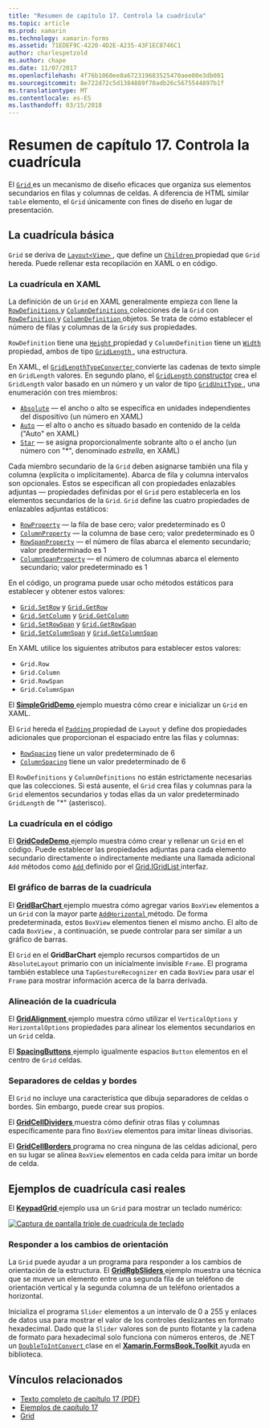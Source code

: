 ```yaml
---
title: "Resumen de capítulo 17. Controla la cuadrícula"
ms.topic: article
ms.prod: xamarin
ms.technology: xamarin-forms
ms.assetid: 71EDEF9C-4220-4D2E-A235-43F1EC8746C1
author: charlespetzold
ms.author: chape
ms.date: 11/07/2017
ms.openlocfilehash: 4f76b1060ee8a672319683525470aee00e3db001
ms.sourcegitcommit: 8e722d72c5d1384889f70adb26c5675544897b1f
ms.translationtype: MT
ms.contentlocale: es-ES
ms.lasthandoff: 03/15/2018
---
```

# <a name="summary-of-chapter-17-mastering-the-grid"></a>Resumen de capítulo 17. Controla la cuadrícula

El [ `Grid` ](https://developer.xamarin.com/api/type/Xamarin.Forms.Grid/) es un mecanismo de diseño eficaces que organiza sus elementos secundarios en filas y columnas de celdas. A diferencia de HTML similar `table` elemento, el `Grid` únicamente con fines de diseño en lugar de presentación.

## <a name="the-basic-grid"></a>La cuadrícula básica

`Grid` se deriva de [ `Layout<View>` ](https://developer.xamarin.com/api/type/Xamarin.Forms.Layout%3CT%3E/), que define un [ `Children` ](https://developer.xamarin.com/api/property/Xamarin.Forms.Layout%3CT%3E.Children/) propiedad que `Grid` hereda. Puede rellenar esta recopilación en XAML o en código.

### <a name="the-grid-in-xaml"></a>La cuadrícula en XAML

La definición de un `Grid` en XAML generalmente empieza con llene la [ `RowDefinitions` ](https://developer.xamarin.com/api/property/Xamarin.Forms.Grid.RowDefinitions/) y [ `ColumnDefinitions` ](https://developer.xamarin.com/api/property/Xamarin.Forms.Grid.ColumnDefinitions/) colecciones de la `Grid` con [ `RowDefinition` ](https://developer.xamarin.com/api/type/Xamarin.Forms.RowDefinition/) y [ `ColumnDefinition` ](https://developer.xamarin.com/api/type/Xamarin.Forms.ColumnDefinition/) objetos. Se trata de cómo establecer el número de filas y columnas de la `Grid`y sus propiedades.

`RowDefinition` tiene una [ `Height` ](https://developer.xamarin.com/api/property/Xamarin.Forms.RowDefinition.Height/) propiedad y `ColumnDefinition` tiene un [ `Width` ](https://developer.xamarin.com/api/property/Xamarin.Forms.ColumnDefinition.Width/) propiedad, ambos de tipo [ `GridLength` ](https://developer.xamarin.com/api/type/Xamarin.Forms.GridLength/), una estructura.

En XAML, el [ `GridLengthTypeConverter` ](https://developer.xamarin.com/api/type/Xamarin.Forms.GridLengthTypeConverter/) convierte las cadenas de texto simple en `GridLength` valores. En segundo plano, el [ `GridLength` constructor](https://developer.xamarin.com/api/constructor/Xamarin.Forms.GridLength.GridLength/p/System.Double/Xamarin.Forms.GridUnitType/) crea el `GridLength` valor basado en un número y un valor de tipo [ `GridUnitType` ](https://developer.xamarin.com/api/type/Xamarin.Forms.GridUnitType/), una enumeración con tres miembros:

- [`Absolute`](https://developer.xamarin.com/api/field/Xamarin.Forms.GridUnitType.Absolute/) &mdash; el ancho o alto se especifica en unidades independientes del dispositivo (un número en XAML)
- [`Auto`](https://developer.xamarin.com/api/field/Xamarin.Forms.GridUnitType.Auto/) &mdash; el alto o ancho es situado basado en contenido de la celda ("Auto" en XAML)
- [`Star`](https://developer.xamarin.com/api/field/Xamarin.Forms.GridUnitType.Star/) &mdash; se asigna proporcionalmente sobrante alto o el ancho (un número con "\*", denominado *estrella*, en XAML)

Cada miembro secundario de la `Grid` deben asignarse también una fila y columna (explícita o implícitamente). Abarca de fila y columna intervalos son opcionales. Estos se especifican all con propiedades enlazables adjuntas &mdash; propiedades definidas por el `Grid` pero establecerla en los elementos secundarios de la `Grid`. `Grid` define las cuatro propiedades de enlazables adjuntas estáticos:

- [`RowProperty`](https://developer.xamarin.com/api/field/Xamarin.Forms.Grid.RowProperty/) &mdash; la fila de base cero; valor predeterminado es 0
- [`ColumnProperty`](https://developer.xamarin.com/api/field/Xamarin.Forms.Grid.ColumnProperty/) &mdash; la columna de base cero; valor predeterminado es 0
- [`RowSpanProperty`](https://developer.xamarin.com/api/field/Xamarin.Forms.Grid.RowSpanProperty/) &mdash; el número de filas abarca el elemento secundario; valor predeterminado es 1
- [`ColumnSpanProperty`](https://developer.xamarin.com/api/field/Xamarin.Forms.Grid.ColumnSpanProperty/) &mdash; el número de columnas abarca el elemento secundario; valor predeterminado es 1

En el código, un programa puede usar ocho métodos estáticos para establecer y obtener estos valores:

- [`Grid.SetRow`](https://developer.xamarin.com/api/member/Xamarin.Forms.Grid.SetRow/p/Xamarin.Forms.BindableObject/System.Int32/) y [`Grid.GetRow`](https://developer.xamarin.com/api/member/Xamarin.Forms.Grid.GetRow/p/Xamarin.Forms.BindableObject/)
- [`Grid.SetColumn`](https://developer.xamarin.com/api/member/Xamarin.Forms.Grid.SetColumn/p/Xamarin.Forms.BindableObject/System.Int32/) y [`Grid.GetColumn`](https://developer.xamarin.com/api/member/Xamarin.Forms.Grid.GetColumn/p/Xamarin.Forms.BindableObject/)
- [`Grid.SetRowSpan`](https://developer.xamarin.com/api/member/Xamarin.Forms.Grid.SetRowSpan/p/Xamarin.Forms.BindableObject/System.Int32/) y [`Grid.GetRowSpan`](https://developer.xamarin.com/api/member/Xamarin.Forms.Grid.GetRowSpan/p/Xamarin.Forms.BindableObject/)
- [`Grid.SetColumnSpan`](https://developer.xamarin.com/api/member/Xamarin.Forms.Grid.SetColumnSpan/p/Xamarin.Forms.BindableObject/System.Int32/) y [`Grid.GetColumnSpan`](https://developer.xamarin.com/api/member/Xamarin.Forms.Grid.GetColumnSpan/p/Xamarin.Forms.BindableObject/)

En XAML utilice los siguientes atributos para establecer estos valores:

- `Grid.Row`
- `Grid.Column`
- `Grid.RowSpan`
- `Grid.ColumnSpan`

El [ **SimpleGridDemo** ](https://github.com/xamarin/xamarin-forms-book-samples/tree/master/Chapter17/SimpleGridDemo) ejemplo muestra cómo crear e inicializar un `Grid` en XAML.

El `Grid` hereda el [ `Padding` ](https://developer.xamarin.com/api/property/Xamarin.Forms.Layout.Padding/) propiedad de `Layout` y define dos propiedades adicionales que proporcionan el espaciado entre las filas y columnas:

- [`RowSpacing`](https://developer.xamarin.com/api/property/Xamarin.Forms.Grid.RowSpacing/) tiene un valor predeterminado de 6
- [`ColumnSpacing`](https://developer.xamarin.com/api/property/Xamarin.Forms.Grid.ColumnSpacing/) tiene un valor predeterminado de 6

El `RowDefinitions` y `ColumnDefinitions` no están estrictamente necesarias que las colecciones. Si está ausente, el `Grid` crea filas y columnas para la `Grid` elementos secundarios y todas ellas da un valor predeterminado `GridLength` de "\*" (asterisco).

### <a name="the-grid-in-code"></a>La cuadrícula en el código

El [ **GridCodeDemo** ](https://github.com/xamarin/xamarin-forms-book-samples/tree/master/Chapter17/GridCodeDemo) ejemplo muestra cómo crear y rellenar un `Grid` en el código. Puede establecer las propiedades adjuntas para cada elemento secundario directamente o indirectamente mediante una llamada adicional `Add` métodos como [ `Add` ](https://developer.xamarin.com/api/member/Xamarin.Forms.Grid+IGridList%3CT%3E.Add/p/Xamarin.Forms.View/System.Int32/System.Int32/System.Int32/System.Int32/) definido por el [Grid.IGridList<T> ](https://developer.xamarin.com/api/type/Xamarin.Forms.Grid+IGridList%3CT%3E/) interfaz.

### <a name="the-grid-bar-chart"></a>El gráfico de barras de la cuadrícula

El [ **GridBarChart** ](https://github.com/xamarin/xamarin-forms-book-samples/tree/master/Chapter17/GridBarChart) ejemplo muestra cómo agregar varios `BoxView` elementos a un `Grid` con la mayor parte [ `AddHorizontal` ](https://developer.xamarin.com/api/member/Xamarin.Forms.Grid+IGridList%3CT%3E.AddHorizontal/p/System.Collections.Generic.IEnumerable%7BXamarin.Forms.View%7D/) método. De forma predeterminada, estos `BoxView` elementos tienen el mismo ancho. El alto de cada `BoxView` , a continuación, se puede controlar para ser similar a un gráfico de barras.

El `Grid` en el **GridBarChart** ejemplo recursos compartidos de un `AbsoluteLayout` primario con un inicialmente invisible `Frame`. El programa también establece una `TapGestureRecognizer` en cada `BoxView` para usar el `Frame` para mostrar información acerca de la barra derivada.

### <a name="alignment-in-the-grid"></a>Alineación de la cuadrícula

El [ **GridAlignment** ](https://github.com/xamarin/xamarin-forms-book-samples/tree/master/Chapter17/GridAlignment) ejemplo muestra cómo utilizar el `VerticalOptions` y `HorizontalOptions` propiedades para alinear los elementos secundarios en un `Grid` celda.

El [ **SpacingButtons** ](https://github.com/xamarin/xamarin-forms-book-samples/tree/master/Chapter17/SpacingButtons) ejemplo igualmente espacios `Button` elementos en el centro de `Grid` celdas.

### <a name="cell-dividers-and-borders"></a>Separadores de celdas y bordes

El `Grid` no incluye una característica que dibuja separadores de celdas o bordes. Sin embargo, puede crear sus propios.

El [ **GridCellDividers** ](https://github.com/xamarin/xamarin-forms-book-samples/tree/master/Chapter17/GridCellDividers) muestra cómo definir otras filas y columnas específicamente para fino `BoxView` elementos para imitar líneas divisorias.

El [ **GridCellBorders** ](https://github.com/xamarin/xamarin-forms-book-samples/tree/master/Chapter17/GridCellBorders) programa no crea ninguna de las celdas adicional, pero en su lugar se alinea `BoxView` elementos en cada celda para imitar un borde de celda.

## <a name="almost-real-life-grid-examples"></a>Ejemplos de cuadrícula casi reales

El [ **KeypadGrid** ](https://github.com/xamarin/xamarin-forms-book-samples/tree/master/Chapter17/KeypadGrid) ejemplo usa un `Grid` para mostrar un teclado numérico:

[![Captura de pantalla triple de cuadrícula de teclado](images/ch17fg12-small.png "teclado cuadrícula")](images/ch17fg12-large.png#lightbox "cuadrícula de teclado")

### <a name="responding-to-orientation-changes"></a>Responder a los cambios de orientación

La `Grid` puede ayudar a un programa para responder a los cambios de orientación de la estructura. El [ **GridRgbSliders** ](https://github.com/xamarin/xamarin-forms-book-samples/tree/master/Chapter17/GridRgbSliders) ejemplo muestra una técnica que se mueve un elemento entre una segunda fila de un teléfono de orientación vertical y la segunda columna de un teléfono orientados a horizontal.

Inicializa el programa `Slider` elementos a un intervalo de 0 a 255 y enlaces de datos usa para mostrar el valor de los controles deslizantes en formato hexadecimal. Dado que la `Slider` valores son de punto flotante y la cadena de formato para hexadecimal solo funciona con números enteros, de .NET un [ `DoubleToIntConvert` ](https://github.com/xamarin/xamarin-forms-book-samples/blob/master/Libraries/Xamarin.FormsBook.Toolkit/Xamarin.FormsBook.Toolkit/DoubleToIntConverter.cs) clase en el [ **Xamarin.FormsBook.Toolkit** ](https://github.com/xamarin/xamarin-forms-book-samples/tree/master/Libraries/Xamarin.FormsBook.Toolkit) ayuda en biblioteca.



## <a name="related-links"></a>Vínculos relacionados

- [Texto completo de capítulo 17 (PDF)](https://download.xamarin.com/developer/xamarin-forms-book/XamarinFormsBook-Ch17-Apr2016.pdf)
- [Ejemplos de capítulo 17](https://github.com/xamarin/xamarin-forms-book-samples/tree/master/Chapter17)
- [Grid](~/xamarin-forms/user-interface/layouts/grid.md)

